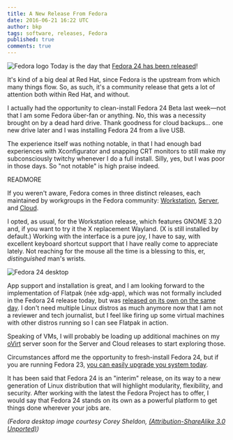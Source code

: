 ```yaml
---
title: A New Release From Fedora
date: 2016-06-21 16:22 UTC
author: bkp
tags: software, releases, Fedora
published: true
comments: true
---
```

![Fedora logo](blog/fedora-logo.png) Today is the day that [Fedora 24 has been released](https://fedoramagazine.org/fedora-24-released/)!

It's kind of a big deal at Red Hat, since Fedora is the upstream from which many things flow. So, as such, it's a community release that gets a lot of attention both within Red Hat, and without.

I actually had the opportunity to clean-install Fedora 24 Beta last week&mdash;not that I am some Fedora &uuml;ber-fan or anything. No, this was a necessity brought on by a dead hard drive. Thank goodness for cloud backups... one new drive later and I was installing Fedora 24 from a live USB.

The experience itself was nothing notable, in that I had enough bad experiences with Xconfigurator and snapping CRT monitors to still make my subconsciously twitchy whenever I do a full install. Silly, yes, but I was poor in those days. So "not notable" is high praise indeed.

READMORE

If you weren't aware, Fedora comes in three distinct releases, each maintained by workgroups in the Fedora community: [Workstation](https://getfedora.org/workstation/), [Server](https://getfedora.org/server/), and [Cloud](https://getfedora.org/cloud/).

I opted, as usual, for the Workstation release, which features GNOME 3.20 and, if you want to try it the X replacement Wayland. (X is still installed by default.) Working with the interface is a pure joy, I have to say, with excellent keyboard shortcut support that I have really come to appreciate lately. Not reaching for the mouse all the time is a blessing to this, er, *distinguished* man's wrists.

![Fedora 24 desktop](https://fedoraproject.org/w/uploads/2/2b/F24-workstation-superkey.png)

App support and installation is great, and I am looking forward to the implementation of Flatpak (n&eacute;e xdg-app), which was not formally included in the Fedora 24 release today, but was [released on its own on the same day](https://fedoramagazine.org/introducing-flatpak/). I don't need multiple Linux distros as much anymore now that I am not a reviewer and tech journalist, but I feel like firing up some virtual machines with other distros running so I can see Flatpak in action.

Speaking of VMs, I will probably be loading up additional machines on my [oVirt](http:www.ovirt.org) server soon for the Server and Cloud releases to start exploring those.

Circumstances afford me the opportunity to fresh-install Fedora 24, but if you are running Fedora 23, [you can easily upgrade you system today](https://fedoramagazine.org/upgrading-fedora-23-workstation-to-fedora-24/).

It has been said that Fedora 24 is an "interim" release, on its way to a new generation of Linux distribution that will highlight modularity, flexibility, and security.  After working with the latest the Fedora Project has to offer, I would say that Fedora 24 stands on its own as a powerful platform to get things done wherever your jobs are.

*(Fedora desktop image courtesy Corey Sheldon, [(Attribution-ShareAlike 3.0 Unported)](https://creativecommons.org/licenses/by-sa/3.0/))*
